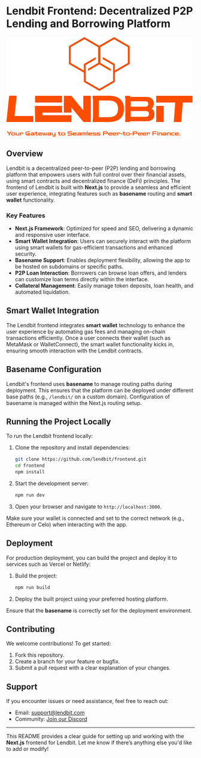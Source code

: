 


# Lendbit Frontend: Decentralized P2P Lending and Borrowing Platform

![Lendbit Logo](public/orange-logo-vertical.png)

## Overview

Lendbit is a decentralized peer-to-peer (P2P) lending and borrowing platform that empowers users with full control over their financial assets, using smart contracts and decentralized finance (DeFi) principles. The frontend of Lendbit is built with **Next.js** to provide a seamless and efficient user experience, integrating features such as **basename** routing and **smart wallet** functionality.

### Key Features

- **Next.js Framework**: Optimized for speed and SEO, delivering a dynamic and responsive user interface.
- **Smart Wallet Integration**: Users can securely interact with the platform using smart wallets for gas-efficient transactions and enhanced security.
- **Basename Support**: Enables deployment flexibility, allowing the app to be hosted on subdomains or specific paths.
- **P2P Loan Interaction**: Borrowers can browse loan offers, and lenders can customize loan terms directly within the interface.
- **Collateral Management**: Easily manage token deposits, loan health, and automated liquidation.

## Smart Wallet Integration

The Lendbit frontend integrates **smart wallet** technology to enhance the user experience by automating gas fees and managing on-chain transactions efficiently. Once a user connects their wallet (such as MetaMask or WalletConnect), the smart wallet functionality kicks in, ensuring smooth interaction with the Lendbit contracts.

## Basename Configuration

Lendbit's frontend uses **basename** to manage routing paths during deployment. This ensures that the platform can be deployed under different base paths (e.g., `/lendbit/` on a custom domain). Configuration of basename is managed within the Next.js routing setup.

## Running the Project Locally

To run the Lendbit frontend locally:

1. Clone the repository and install dependencies:

   ```bash
   git clone https://github.com/lendbit/frontend.git
   cd frontend
   npm install
   ```

2. Start the development server:

   ```bash
   npm run dev
   ```

3. Open your browser and navigate to `http://localhost:3000`.

Make sure your wallet is connected and set to the correct network (e.g., Ethereum or Celo) when interacting with the app.

## Deployment

For production deployment, you can build the project and deploy it to services such as Vercel or Netlify:

1. Build the project:

   ```bash
   npm run build
   ```

2. Deploy the built project using your preferred hosting platform.

Ensure that the **basename** is correctly set for the deployment environment.

## Contributing

We welcome contributions! To get started:

1. Fork this repository.
2. Create a branch for your feature or bugfix.
3. Submit a pull request with a clear explanation of your changes.

## Support

If you encounter issues or need assistance, feel free to reach out:

- Email: support@lendbit.com
- Community: [Join our Discord](https://discord.com/invite/lendbit)

---

This README provides a clear guide for setting up and working with the **Next.js** frontend for Lendbit. Let me know if there’s anything else you'd like to add or modify!
